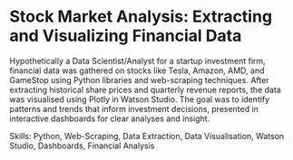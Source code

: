 # Stock Market Analysis: Extracting and Visualizing Financial Data
Hypothetically a Data Scientist/Analyst for a startup investment firm, financial data was gathered on stocks like Tesla, Amazon, AMD, and GameStop using Python libraries and web-scraping techniques. After extracting historical share prices and quarterly revenue reports, the data was visualised using Plotly in Watson Studio. The goal was to identify patterns and trends that inform investment decisions, presented in interactive dashboards for clear analyses and insight.

Skills: Python, Web-Scraping, Data Extraction, Data Visualisation, Watson Studio, Dashboards, Financial Analysis
